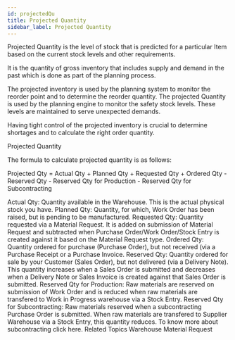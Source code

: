 ```yaml
---
id: projectedQu
title: Projected Quantity
sidebar_label: Projected Quantity
---
```


Projected Quantity is the level of stock that is predicted for a particular Item based on the current stock levels and other requirements.

It is the quantity of gross inventory that includes supply and demand in the past which is done as part of the planning process.

The projected inventory is used by the planning system to monitor the reorder point and to determine the reorder quantity. The projected Quantity is used by the planning engine to monitor the safety stock levels. These levels are maintained to serve unexpected demands.

Having tight control of the projected inventory is crucial to determine shortages and to calculate the right order quantity.

Projected Quantity

The formula to calculate projected quantity is as follows:

Projected Qty = Actual Qty + Planned Qty + Requested Qty + Ordered Qty - Reserved Qty - Reserved Qty for Production - Reserved Qty for Subcontracting

Actual Qty: Quantity available in the Warehouse. This is the actual physical stock you have.
Planned Qty: Quantity, for which, Work Order has been raised, but is pending to be manufactured.
Requested Qty: Quantity requested via a Material Request. It is added on submission of Material Request and subtracted when Purchase Order/Work Order/Stock Entry is created against it based on the Material Request type.
Ordered Qty: Quantity ordered for purchase (Purchase Order), but not received (via a Purchase Receipt or a Purchase Invoice.
Reserved Qty: Quantity ordered for sale by your Customer (Sales Order), but not delivered (via a Delivery Note). This quantity increases when a Sales Order is submitted and decreases when a Delivery Note or Sales Invoice is created against that Sales Order is submitted.
Reserved Qty for Production: Raw materials are reserved on submission of Work Order and is reduced when raw materials are transfered to Work in Progress warehouse via a Stock Entry.
Reserved Qty for Subcontracting: Raw materials reserved when a subcontracting Purchase Order is submitted. When raw materials are transfered to Supplier Warehouse via a Stock Entry, this quantity reduces. To know more about subcontracting click here.
Related Topics 
Warehouse
Material Request
